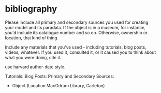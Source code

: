 # bibliography

Please include all primary and secondary sources you used for creating your model and its paradata. If the object is in a museum, for instance, you'd include its catalogue number and so on. Otherwise, ownership or location, that kind of thing.

Include any materials that you've used - including tutorials, blog posts, videos, whatever. If you used it, consulted it, or it caused you to think about what you were doing, cite it.

use harvard author-date style.

Tutorials:
Blog Posts:
Primary and Secondary Sources:
- Object (Location MacOdrum Library, Carleton)
